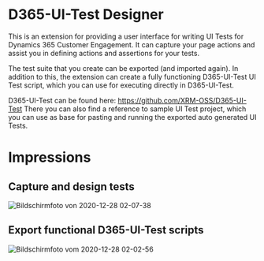 # D365-UI-Test Designer

This is an extension for providing a user interface for writing UI Tests for Dynamics 365 Customer Engagement.
It can capture your page actions and assist you in defining actions and assertions for your tests.

The test suite that you create can be exported (and imported again). In addition to this, the extension can create a fully functioning D365-UI-Test UI Test script, which you can use for executing directly in D365-UI-Test.

D365-UI-Test can be found here: https://github.com/XRM-OSS/D365-UI-Test
There you can also find a reference to sample UI Test project, which you can use as base for pasting and running the exported auto generated UI Tests.

# Impressions
## Capture and design tests
![Bildschirmfoto von 2020-12-28 02-07-38](https://user-images.githubusercontent.com/4287938/103183510-3a561d00-48b3-11eb-804c-de174f8858ad.png)

## Export functional D365-UI-Test scripts
![Bildschirmfoto vom 2020-12-28 02-02-56](https://user-images.githubusercontent.com/4287938/103183508-3924f000-48b3-11eb-9049-314f91bf552c.png)
